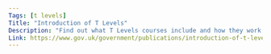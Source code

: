 ```yaml
---
Tags: [t levels]
Title: "Introduction of T Levels"
Description: "Find out what T Levels courses include and how they work with other qualifications including grading and UCAS points."
Link: https://www.gov.uk/government/publications/introduction-of-t-levels
---
```

